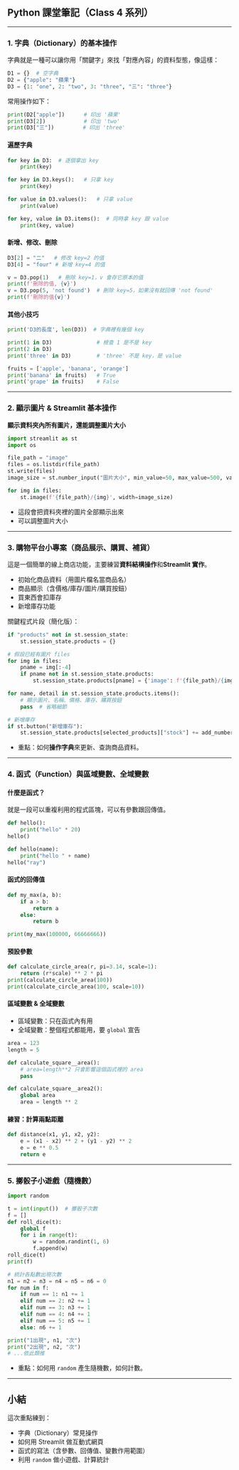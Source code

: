 ## Python 課堂筆記（Class 4 系列）

---

### 1. 字典（Dictionary）的基本操作

字典就是一種可以讓你用「關鍵字」來找「對應內容」的資料型態，像這樣：

```python
D1 = {}  # 空字典
D2 = {"apple": "蘋果"}
D3 = {1: "one", 2: "two", 3: "three", "三": "three"}
```

常用操作如下：

```python
print(D2["apple"])      # 印出 '蘋果'
print(D3[2])            # 印出 'two'
print(D3["三"])         # 印出 'three'
```

#### 遍歷字典

```python
for key in D3:  # 逐個拿出 key
    print(key)
```

```python
for key in D3.keys():   # 只拿 key
    print(key)
```

```python
for value in D3.values():   # 只拿 value
    print(value)
```

```python
for key, value in D3.items():  # 同時拿 key 跟 value
    print(key, value)
```

#### 新增、修改、刪除

```python
D3[2] = "二"   # 修改 key=2 的值
D3[4] = "four" # 新增 key=4 的值

v = D3.pop(1)   # 刪除 key=1，v 會存它原本的值
print(f'刪除的值, {v}')
v = D3.pop(5, 'not found')  # 刪除 key=5，如果沒有就回傳 'not found'
print(f'刪除的值{v}')
```

#### 其他小技巧

```python
print('D3的長度', len(D3))  # 字典裡有幾個 key

print(1 in D3)              # 檢查 1 是不是 key
print(2 in D3)
print('three' in D3)        # 'three' 不是 key，是 value

fruits = ['apple', 'banana', 'orange']
print('banana' in fruits)   # True
print('grape' in fruits)    # False
```

---

### 2. 顯示圖片 & Streamlit 基本操作

**顯示資料夾內所有圖片，還能調整圖片大小**

```python
import streamlit as st
import os

file_path = "image"
files = os.listdir(file_path)
st.write(files)
image_size = st.number_input("圖片大小", min_value=50, max_value=500, value=300, step=10)

for img in files:
    st.image(f'{file_path}/{img}', width=image_size)
```

- 這段會把資料夾裡的圖片全部顯示出來
- 可以調整圖片大小

---

### 3. 購物平台小專案（商品展示、購買、補貨）

這是一個簡單的線上商店功能，主要練習**資料結構操作**和**Streamlit 實作**。

- 初始化商品資料（用圖片檔名當商品名）
- 商品顯示（含價格/庫存/圖片/購買按鈕）
- 買東西會扣庫存
- 新增庫存功能

關鍵程式片段（簡化版）：

```python
if "products" not in st.session_state:
    st.session_state.products = {}

# 假設已經有圖片 files
for img in files:
    pname = img[:-4]
    if pname not in st.session_state.products:
        st.session_state.products[pname] = {'image': f'{file_path}/{img}', "price": 10, "stock": 10}

for name, detail in st.session_state.products.items():
    # 顯示圖片、名稱、價格、庫存、購買按鈕
    pass  # 省略細節

# 新增庫存
if st.button("新增庫存"):
    st.session_state.products[selected_products]["stock"] += add_number
```

- 重點：如何**操作字典**來更新、查詢商品資料。

---

### 4. 函式（Function）與區域變數、全域變數

#### 什麼是函式？

就是一段可以重複利用的程式區塊，可以有參數跟回傳值。

```python
def hello():
    print("hello" * 20)
hello()

def hello(name):
    print("hello " + name)
hello("ray")
```

#### 函式的回傳值

```python
def my_max(a, b):
    if a > b:
        return a
    else:
        return b

print(my_max(100000, 66666666))
```

#### 預設參數

```python
def calculate_circle_area(r, pi=3.14, scale=1):
    return (r*scale) ** 2 * pi
print(calculate_circle_area(100))
print(calculate_circle_area(100, scale=10))
```

#### 區域變數 & 全域變數

- 區域變數：只在函式內有用
- 全域變數：整個程式都能用，要 `global` 宣告

```python
area = 123
length = 5

def calculate_square__area():
    # area=length**2 只會影響這個函式裡的 area
    pass

def calculate_square__area2():
    global area
    area = length ** 2
```

#### 練習：計算兩點距離

```python
def distance(x1, y1, x2, y2):
    e = (x1 - x2) ** 2 + (y1 - y2) ** 2
    e = e ** 0.5
    return e
```

---

### 5. 擲骰子小遊戲（隨機數）

```python
import random

t = int(input())  # 擲骰子次數
f = []
def roll_dice(t):
    global f
    for i in range(t):
        w = random.randint(1, 6)
        f.append(w)
roll_dice(t)
print(f)

# 統計各點數出現次數
n1 = n2 = n3 = n4 = n5 = n6 = 0
for num in f:
    if num == 1: n1 += 1
    elif num == 2: n2 += 1
    elif num == 3: n3 += 1
    elif num == 4: n4 += 1
    elif num == 5: n5 += 1
    else: n6 += 1

print("1出現", n1, "次")
print("2出現", n2, "次")
# ...依此類推
```

- 重點：如何用 `random` 產生隨機數，如何計數。

---

## 小結

這次重點練到：

- 字典（Dictionary）常見操作
- 如何用 Streamlit 做互動式網頁
- 函式的寫法（含參數、回傳值、變數作用範圍）
- 利用 `random` 做小遊戲、計算統計
